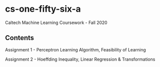 # cs-one-fifty-six-a
Caltech Machine Learning Coursework - Fall 2020

## Contents
Assignment 1 - Perceptron Learning Algorithm, Feasibility of Learning

Assignment 2 - Hoeffding Inequality, Linear Regression & Transformations
